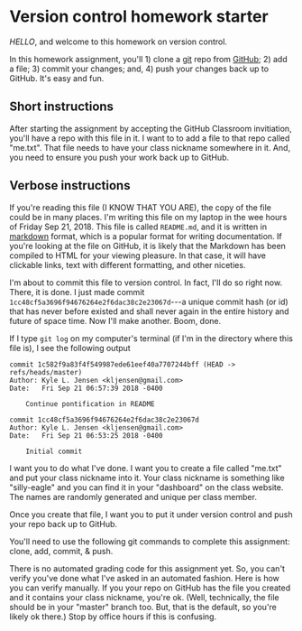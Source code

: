 
# Version control homework starter

*HELLO*, and welcome to this homework on version control. 

In this homework assignment, you'll 1) clone a
[git](https://en.wikipedia.org/wiki/Git) repo from
[GitHub](https://github.com/); 2) add a file; 
3) commit your changes; and, 4) push your changes
back up to GitHub. It's easy and fun.

## Short instructions

After starting the assignment by accepting the GitHub Classroom
invitiation, you'll have a repo with this file in it. I want to
to add a file to that repo called "me.txt". That file needs to
have your class nickname somewhere in it. And, you need to ensure
you push your work back up to GitHub.

## Verbose instructions

If you're reading this file (I KNOW THAT YOU ARE), the
copy of the file could be in many places. I'm writing
this file on my laptop in the wee hours of Friday Sep 21, 2018.
This file is called `README.md`, and it is written
in [markdown](https://en.wikipedia.org/wiki/Markdown)
format, which is a popular format for writing documentation.
If you're looking at the file on GitHub, it is likely that
the Markdown has been compiled to HTML for your viewing
pleasure. In that case, it will have clickable links,
text with different formatting, and other niceties.

I'm about to commit this file to version control. In fact,
I'll do so right now. There, it is done. I just made commit
`1cc48cf5a3696f94676264e2f6dac38c2e23067d`---a unique commit
hash (or id) that has never before existed and shall never
again in the entire history and future of space time. Now
I'll make another. Boom, done.

If I type `git log` on my computer's terminal (if I'm in
the directory where this file is), I see the following output

```
commit 1c582f9a83f4f549987ede61eef40a7707244bff (HEAD -> refs/heads/master)
Author: Kyle L. Jensen <kljensen@gmail.com>
Date:   Fri Sep 21 06:57:39 2018 -0400

    Continue pontification in README

commit 1cc48cf5a3696f94676264e2f6dac38c2e23067d
Author: Kyle L. Jensen <kljensen@gmail.com>
Date:   Fri Sep 21 06:53:25 2018 -0400

    Initial commit
```

I want you to do what I've done. I want you to create a file
called "me.txt" and put your class nickname into it. Your class
nickname is something like "silly-eagle" and you can find it in
your "dashboard" on the class website. The names are randomly
generated and unique per class member.

Once you create that file, I want you to put it under version
control and push your repo back up to GitHub.

You'll need to use the following git commands to complete this
assignment: clone, add, commit, & push.

There is no automated grading code for this assignment yet.
So, you can't verify you've done what I've asked in an automated
fashion. Here is how you can verify manually. If you your repo
on GitHub has the file you created and it contains your class
nickname, you're ok. (Well, technically, the file should be 
in your "master" branch too. But, that is the default, so you're
likely ok there.) Stop by office hours if this is confusing.


